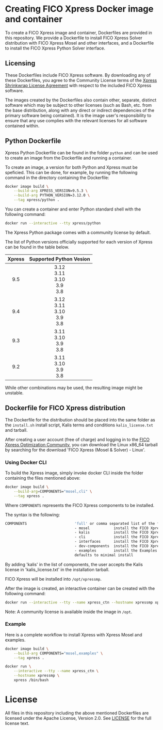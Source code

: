 # Creating FICO Xpress Docker image and container

To create a FICO Xpress image and container, Dockerfiles are provided in this repository.
We provide a Dockerfile to install FICO Xpress Solver distribution with FICO Xpress Mosel and other interfaces, and a Dockerfile to install the FICO Xpress Python Solver interface.

## Licensing

These Dockerfiles include FICO Xpress software.
By downloading any of these Dockerfiles, you agree to the Community License terms of the [Xpress Shrinkwrap License Agreement](https://community.fico.com/s/contentdocument/06980000002h0i5AAA) with respect to the included FICO Xpress software.

The images created by the Dockerfiles also contain other, separate, distinct software which may be subject to other licenses (such as Bash, etc. from the base distribution, along with any direct or indirect dependencies of the primary software being contained).
It is the image user's responsibility to ensure that any use complies with the relevant licenses for all software contained within.

## Python Dockerfile

Xpress Python Dockerfile can be found in the folder `python` and can be used to create an image from the Dockerfile and running a container.

To create an image, a version for both Python and Xpress must be speficied.
This can be done, for example, by running the following command in the directory containing the Dockerfile:

```bash
docker image build \
    --build-arg XPRESS_VERSION=9.5.3 \
    --build-arg PYTHON_VERSION=3.12.0 \
    --tag xpress/python .
```

You can create a container and enter Python standard shell with the following command:
```bash
docker run --interactive --tty xpress/python
```

The Xpress Python package comes with a community license by default.

The list of Python versions officially supported for each version of Xpress can be found in the table below.

| Xpress     |      Supported Python Vesion                     |
|:----------:|:------------------------------------------------:|
| 9.5        |  3.12<br>3.11<br>3.10<br>3.9<br>3.8              |
| 9.4        |  3.12<br>3.11<br>3.10<br>3.9<br>3.8              |
| 9.3        |  3.11<br>3.10<br>3.9<br>3.8                      |
| 9.2        |  3.11<br>3.10<br>3.9<br>3.8                      |

While other combinations may be used, the resulting image might be unstable.

## Dockerfile for FICO Xpress distribution
The Dockerfile for the distribution should be placed into the same folder as the ```install.sh``` install script, Kalis terms and conditions ```kalis_license.txt``` and tarball.

After creating a user account (free of charge) and logging in to the [FICO Xpress Optimization Community](https://community.fico.com/s/optimization), you can download the Linux x86_64 tarball by searching for the download 'FICO Xpress (Mosel & Solver) - Linux'.

### Using Docker CLI

To build the Xpress image, simply invoke docker CLI inside the folder containing the files mentioned above:

```bash
docker image build \
    --build-arg=COMPONENTS="mosel,cli" \
    --tag xpress .
```

Where ```COMPONENTS``` represents the FICO Xpress components to be installed.

The syntax is the following:

```bash
COMPONENTS                      'full' or comma separated list of the following components:
                                - mosel           install the FICO Xpress Mosel components
                                - kalis           install the FICO Xpress-Kalis constraints programming engine for Mosel
                                - cli             install the FICO Xpress commandline interface
                                - interfaces      install the FICO Xpress Optimizer interfaces
                                - dev-components  install the FICO Xpress developer libraries and headers
                                - examples        install the Examples
                                defaults to minimal install
```
By adding 'kalis' in the list of components, the user accepts the Kalis license in 'kalis_license.txt' in the installation tarball.

FICO Xpress will be installed into ```/opt/xpressmp```.

After the image is created, an interactive container can be created with the following command:

```bash
docker run --interactive --tty --name xpress_ctn --hostname xpressmp xpress /bin/bash
```

Note: A community license is available inside the image in ```/opt```.

### Example
Here is a complete workflow to install Xpress with Xpress Mosel and examples.

```bash
docker image build \
    --build-arg COMPONENTS="mosel,examples" \
    --tag xpress .
```

```bash
docker run \
    --interactive --tty --name xpress_ctn \
    --hostname xpressmp \
    xpress /bin/bash
```

# License

All files in this repository including the above mentioned Dockerfiles are licensed under the Apache License, Version 2.0. See [LICENSE](LICENSE.txt) for the full license text.
